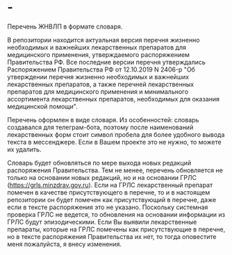 # -
Перечень ЖНВЛП в формате словаря.

В репозитории находится актуальная версия перечня жизненно необходимых и важнейших лекарственных препаратов для медицинского применения, утверждаемого распоряжением Правительства РФ. Все последние версии перечня утверждались
Распоряжением Правительства РФ от 12.10.2019 N 2406-р "Об утверждении перечня жизненно необходимых и важнейших лекарственных препаратов, а также перечней лекарственных препаратов для медицинского применения и минимального ассортимента лекарственных препаратов, необходимых для оказания медицинской помощи".

Перечень оформлен в виде словаря. Из особенностей: словарь создавался для телеграм-бота, поэтому после наименований лекарственных форм стоит символ пробела для более удобного вывода текста в мессенджере. Если в Вашем проекте это не нужно, то можете их удалить.

Словарь будет обновляться по мере выхода новых редакций распоряжения Правительства. Тем не менее, перечень обновляется не только на основании новых редакций, но и на основании ГРЛС (https://grls.minzdrav.gov.ru). Если на ГРЛС лекарственный препарат помечен в качестве присутствующего в перечне, то и в настоящем репозитории он будет помечен как присутствующий в перечне, даже если в тексте распоряжения это не указано. Поскольку системная проверка ГРЛС не ведется, то обновления на основании информации из ГРЛС будут эпизодическими. Если Вы выявили лекарственные препараты, которые на ГРЛС помечены как присутствующие в перечне, но в тексте распоряжения Правительства их нет, то тогда оповестите меня пожалуйста, я внесу изменения. 
